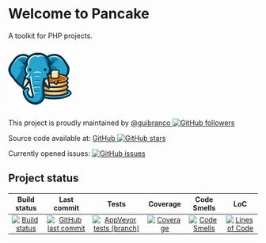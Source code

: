 # Welcome to Pancake

A toolkit for PHP projects.

![Pancake logo](https://raw.githubusercontent.com/guibranco/Pancake/main/logo.png)

This project is proudly maintained by [@guibranco ![GitHub followers](https://img.shields.io/github/followers/guibranco?style=social)](https://github.com/guibranco)

Source code available at: [GitHub ![GitHub stars](https://img.shields.io/github/stars/guibranco/Pancake?style=social)](https://github.com/guibranco/Pancake)

Currently opened issues: [![GitHub issues](https://img.shields.io/github/issues/guibranco/pancake)](https://github.com/guibranco/pancake/issues)

## Project status

| Build status | Last commit | Tests |  Coverage | Code Smells | LoC |
|:------------:|:-----------:|:-----:|:---------:|:-----------:|:---:|
| [![Build status](https://ci.appveyor.com/api/projects/status/h44jt0aoifi1moh0/branch/main?svg=true)](https://ci.appveyor.com/project/guibranco/pancake/branch/main) | [![GitHub last commit](https://img.shields.io/github/last-commit/guibranco/Pancake/main)](https://github.com/guibranco/Pancake) | [![AppVeyor tests (branch)](https://img.shields.io/appveyor/tests/guibranco/pancake/main?compact_message)](https://ci.appveyor.com/project/guibranco/pancake/branch/main/tests) | [![Coverage](https://sonarcloud.io/api/project_badges/measure?project=guibranco_Pancake&metric=coverage)](https://sonarcloud.io/dashboard?id=guibranco_Pancake) | [![Code Smells](https://sonarcloud.io/api/project_badges/measure?project=guibranco_Pancake&metric=code_smells)](https://sonarcloud.io/dashboard?id=guibranco_Pancake) | [![Lines of Code](https://sonarcloud.io/api/project_badges/measure?project=guibranco_Pancake&metric=ncloc)](https://sonarcloud.io/dashboard?id=guibranco_Pancake) |
